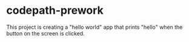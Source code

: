 # codepath-prework
This project is creating a "hello world" app that prints "hello" when the button on the screen is clicked.
